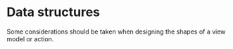 # Data structures

Some considerations should be taken when designing the shapes of a view model or
action.
